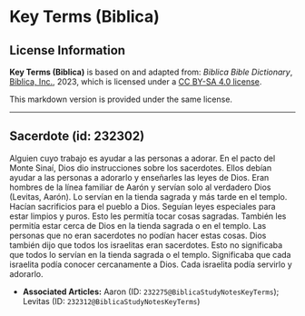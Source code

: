 # Key Terms (Biblica)

## License Information

**Key Terms (Biblica)** is based on and adapted from: _Biblica Bible Dictionary_, [Biblica, Inc.](https://www.biblica.com/), 2023, which is licensed under a [CC BY-SA 4.0 license](https://creativecommons.org/licenses/by-sa/4.0/legalcode.en).

This markdown version is provided under the same license.



--------------------------------

## Sacerdote (id: 232302)

Alguien cuyo trabajo es ayudar a las personas a adorar. En el pacto del Monte Sinaí, Dios dio instrucciones sobre los sacerdotes. Ellos debían ayudar a las personas a adorarlo y enseñarles las leyes de Dios. Eran hombres de la línea familiar de Aarón y servían solo al verdadero Dios (Levitas, Aarón). Lo servían en la tienda sagrada y más tarde en el templo. Hacían sacrificios para el pueblo a Dios. Seguían leyes especiales para estar limpios y puros. Esto les permitía tocar cosas sagradas. También les permitía estar cerca de Dios en la tienda sagrada o en el templo. Las personas que no eran sacerdotes no podían hacer estas cosas. Dios también dijo que todos los israelitas eran sacerdotes. Esto no significaba que todos lo servían en la tienda sagrada o el templo. Significaba que cada israelita podía conocer cercanamente a Dios. Cada israelita podía servirlo y adorarlo.

* **Associated Articles:** Aaron (ID: `232275@BiblicaStudyNotesKeyTerms`); Levitas (ID: `232312@BiblicaStudyNotesKeyTerms`)

